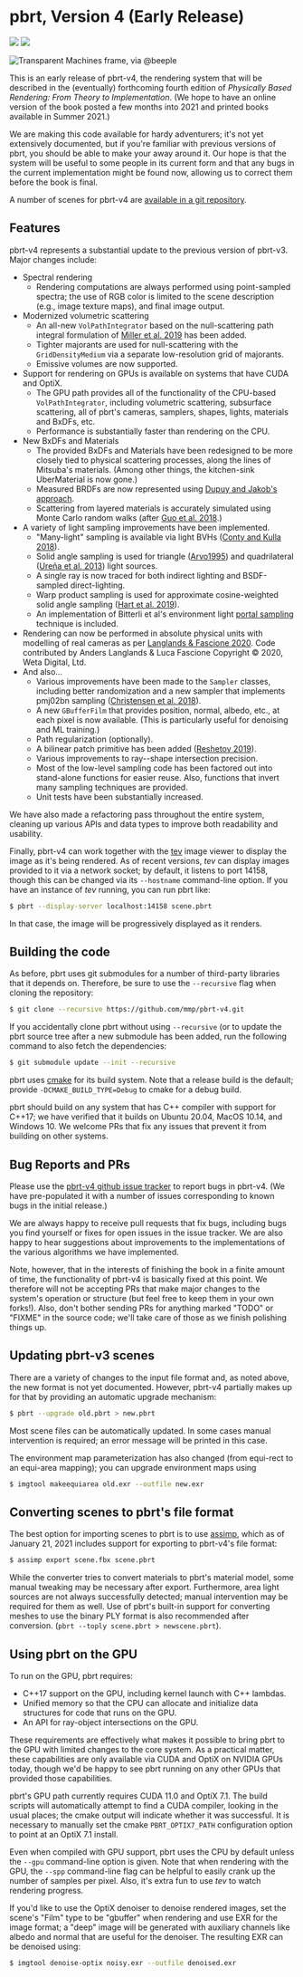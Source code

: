 pbrt, Version 4 (Early Release)
===============================

[<img src="https://github.com/mmp/pbrt-v4/workflows/cpu-build-and-test/badge.svg">](https://github.com/mmp/pbrt-v4/actions?query=workflow%3Acpu-build-and-test)
[<img src="https://github.com/mmp/pbrt-v4/workflows/gpu-build-only/badge.svg">](https://github.com/mmp/pbrt-v4/actions?query=workflow%3Agpu-build-only)

![Transparent Machines frame, via @beeple](images/teaser-transparent-machines.png)

This is an early release of pbrt-v4, the rendering system that will be
described in the (eventually) forthcoming fourth edition of *Physically
Based Rendering: From Theory to Implementation*.  (We hope to have an
online version of the book posted a few months into 2021 and printed books available
in Summer 2021.)

We are making this code available for hardy adventurers; it's not yet
extensively documented, but if you're familiar with previous versions of
pbrt, you should be able to make your away around it.  Our hope is that the
system will be useful to some people in its current form and that any bugs
in the current implementation might be found now, allowing us to correct
them before the book is final.

A number of scenes for pbrt-v4 are [available in a git
repository](https://github.com/mmp/pbrt-v4-scenes).

Features
--------

pbrt-v4 represents a substantial update to the previous version of pbrt-v3.
Major changes include:

* Spectral rendering
  * Rendering computations are always performed using
    point-sampled spectra; the use of RGB color is limited to the scene
    description (e.g., image texture maps), and final image output.
* Modernized volumetric scattering
  * An all-new `VolPathIntegrator` based on the null-scattering path
    integral formulation of [Miller et
    al. 2019](https://cs.dartmouth.edu/~wjarosz/publications/miller19null.html)
    has been added.
  * Tighter majorants are used for null-scattering with the `GridDensityMedium`
    via a separate low-resolution grid of majorants.
  * Emissive volumes are now supported.
* Support for rendering on GPUs is available on systems that have CUDA and OptiX.
  * The GPU path provides all of the functionality of the CPU-based
    `VolPathIntegrator`, including volumetric scattering, subsurface
    scattering, all of pbrt's cameras, samplers, shapes, lights, materials
    and BxDFs, etc.
  * Performance is substantially faster than rendering on the CPU.
* New BxDFs and Materials
  * The provided BxDFs and Materials have been redesigned to be more
    closely tied to physical scattering processes, along the lines of
    Mitsuba's materials. (Among other things, the kitchen-sink UberMaterial
    is now gone.)
  * Measured BRDFs are now represented using [Dupuy and Jakob's
    approach](https://rgl.epfl.ch/publications/Dupuy2018Adaptive).
  * Scattering from layered materials is accurately simulated using Monte
    Carlo random walks (after [Guo et al. 2018](https://shuangz.com/projects/layered-sa18/).)
* A variety of light sampling improvements have been implemented.
  * "Many-light" sampling is available via light BVHs ([Conty and Kulla 2018](http://aconty.com/pdf/many-lights-hpg2018.pdf)).
  * Solid angle sampling is used for triangle
    ([Arvo1995](https://dl.acm.org/doi/10.1145/218380.218500)) and
    quadrilateral ([Ureña et al. 2013](https://www.arnoldrenderer.com/research/egsr2013_spherical_rectangle.pdf))
    light sources.
  * A single ray is now traced for both indirect lighting and BSDF-sampled direct-lighting.
  * Warp product sampling is used for approximate cosine-weighted solid angle
    sampling ([Hart et al. 2019](https://onlinelibrary.wiley.com/doi/abs/10.1111/cgf.14060)).
  * An implementation of Bitterli et al's environment light [portal sampling](https://benedikt-bitterli.me/pmems.html)
    technique is included.
* Rendering can now be performed in absolute physical units with modelling of real cameras as per [Langlands & Fascione 2020](https://github.com/wetadigital/physlight). Code contributed by Anders Langlands & Luca Fascione Copyright © 2020, Weta Digital, Ltd.
* And also...
  * Various improvements have been made to the `Sampler` classes, including
    better randomization and a new sampler that implements pmj02bn sampling ([Christensen et
    al. 2018](https://graphics.pixar.com/library/ProgressiveMultiJitteredSampling/)).
  * A new `GBufferFilm` that provides position, normal, albedo, etc., at
    each pixel is now available. (This is particularly useful for denoising and ML training.)
  * Path regularization (optionally).
  * A bilinear patch primitive has been added ([Reshetov 2019](https://link.springer.com/chapter/10.1007/978-1-4842-4427-2_8)).
  * Various improvements to ray--shape intersection precision.
  * Most of the low-level sampling code has been factored out into
    stand-alone functions for easier reuse.  Also, functions that invert
    many sampling techniques are provided.
  * Unit tests have been substantially increased.

We have also made a refactoring pass throughout the entire system, cleaning
up various APIs and data types to improve both readability and usability.

Finally, pbrt-v4 can work together with the
[tev](https://github.com/Tom94/tev) image viewer to display the image as
it's being rendered.  As of recent versions, *tev* can display images
provided to it via a network socket; by default, it listens to port 14158,
though this can be changed via its ``--hostname`` command-line option.  If
you have an instance of *tev* running, you can run pbrt like:
```bash
$ pbrt --display-server localhost:14158 scene.pbrt
```
In that case, the image will be progressively displayed as it renders.

Building the code
-----------------

As before, pbrt uses git submodules for a number of third-party libraries
that it depends on.  Therefore, be sure to use the `--recursive` flag when
cloning the repository:
```bash
$ git clone --recursive https://github.com/mmp/pbrt-v4.git
```

If you accidentally clone pbrt without using ``--recursive`` (or to update
the pbrt source tree after a new submodule has been added, run the
following command to also fetch the dependencies:
```bash
$ git submodule update --init --recursive
```

pbrt uses [cmake](http://www.cmake.org/) for its build system.  Note that a
release build is the default; provide `-DCMAKE_BUILD_TYPE=Debug` to cmake
for a debug build.

pbrt should build on any system that has C++ compiler with support for
C++17; we have verified that it builds on Ubuntu 20.04, MacOS 10.14, and
Windows 10.  We welcome PRs that fix any issues that prevent it from
building on other systems.

Bug Reports and PRs
-------------------

Please use the [pbrt-v4 github issue
tracker](https://github.com/mmp/pbrt-v4/issues) to report bugs in pbrt-v4.
(We have pre-populated it with a number of issues corresponding to known
bugs in the initial release.)

We are always happy to receive pull requests that fix bugs, including bugs
you find yourself or fixes for open issues in the issue tracker.  We are
also happy to hear suggestions about improvements to the implementations of
the various algorithms we have implemented.

Note, however, that in the interests of finishing the book in a finite
amount of time, the functionality of pbrt-v4 is basically fixed at this
point.  We therefore will not be accepting PRs that make major changes to the
system's operation or structure (but feel free to keep them in your own
forks!).  Also, don't bother sending PRs for anything marked "TODO" or
"FIXME" in the source code; we'll take care of those as we finish polishing
things up.

Updating pbrt-v3 scenes
-----------------------

There are a variety of changes to the input file format and, as noted
above, the new format is not yet documented.  However, pbrt-v4 partially
makes up for that by providing an automatic upgrade mechanism:
```bash
$ pbrt --upgrade old.pbrt > new.pbrt
```

Most scene files can be automatically updated. In some cases manual
intervention is required; an error message will be printed in this case.

The environment map parameterization has also changed (from equi-rect to an
equi-area mapping); you can upgrade environment maps using
```bash
$ imgtool makeequiarea old.exr --outfile new.exr
```

Converting scenes to pbrt's file format
---------------------------------------

The best option for importing scenes to pbrt is to use
[assimp](https://www.assimp.org/), which as of January 21, 2021 includes
support for exporting to pbrt-v4's file format:
```bash
$ assimp export scene.fbx scene.pbrt
```

While the converter tries to convert materials to pbrt's material model,
some manual tweaking may be necessary after export.  Furthermore, area
light sources are not always successfully detected; manual intervention may
be required for them as well.  Use of pbrt's built-in support for
converting meshes to use the binary PLY format is also recommended after
conversion. (`pbrt --toply scene.pbrt > newscene.pbrt`).

Using pbrt on the GPU
---------------------

To run on the GPU, pbrt requires:

* C++17 support on the GPU, including kernel launch with C++ lambdas.
* Unified memory so that the CPU can allocate and initialize data
  structures for code that runs on the GPU.
* An API for ray-object intersections on the GPU.

These requirements are effectively what makes it possible to bring pbrt to
the GPU with limited changes to the core system.  As a practical matter,
these capabilities are only available via CUDA and OptiX on NVIDIA GPUs
today, though we'd be happy to see pbrt running on any other GPUs that
provided those capabilities.

pbrt's GPU path currently requires CUDA 11.0 and OptiX 7.1.  The build
scripts will automatically attempt to find a CUDA compiler, looking in the
usual places; the cmake output will indicate whether it was successful.  It
is necessary to manually set the cmake `PBRT_OPTIX7_PATH` configuration
option to point at an OptiX 7.1 install.

Even when compiled with GPU support, pbrt uses the CPU by default unless
the `--gpu` command-line option is given.  Note that when rendering with
the GPU, the `--spp` command-line flag can be helpful to easily crank up
the number of samples per pixel. Also, it's extra fun to use *tev* to watch
rendering progress.

If you'd like to use the OptiX denoiser to denoise rendered images, set the
scene's "Film" type to be "gbuffer" when rendering and use EXR for the
image format; a "deep" image will be generated with auxiliary channels like
albedo and normal that are useful for the denoiser.  The resulting EXR can
be denoised using:
```bash
$ imgtool denoise-optix noisy.exr --outfile denoised.exr
```
